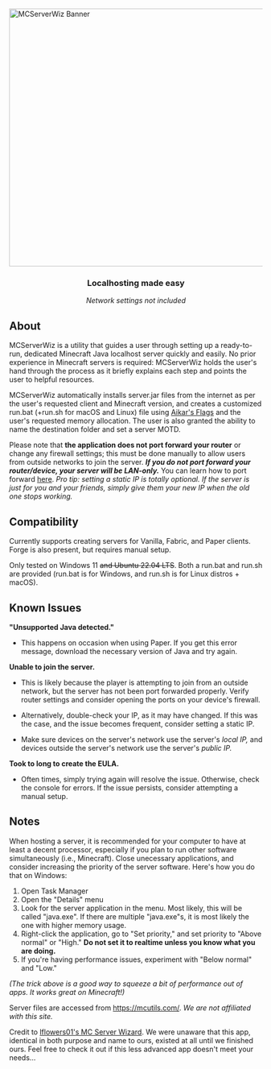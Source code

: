 #

<img width="1536" height="512" alt="MCServerWiz Banner" src="https://github.com/user-attachments/assets/4c65b184-d568-432c-b7b4-5a886d4a48e0" />

### <p align="center">Localhosting made easy</p>

<p align="center"><i>Network settings not included</i></p>

## About

MCServerWiz is a utility that guides a user through setting up a ready-to-run, dedicated Minecraft Java localhost server quickly and easily. No prior experience in Minecraft servers is required: MCServerWiz holds the user's hand through the process as it briefly explains each step and points the user to helpful resources. 

MCServerWiz automatically installs server.jar files from the internet as per the user's requested client and Minecraft version, and creates a customized run.bat (+run.sh for macOS and Linux) file using [Aikar's Flags](https://flags.sh/) and the user's requested memory allocation. The user is also granted the ability to name the destination folder and set a server MOTD. 

Please note that **the application does not port forward your router** or change any firewall settings; this must be done manually to allow users from outside networks to join the server. **_If you do not port forward your router/device, your server will be LAN-only._** You can learn how to port forward [here](https://www.wikihow.com/Portforward-Minecraft#:~:text=This%20wikiHow%20teaches). *Pro tip: setting a static IP is totally optional. If the server is just for you and your friends, simply give them your new IP when the old one stops working.*

## Compatibility 

Currently supports creating servers for Vanilla, Fabric, and Paper clients. Forge is also present, but requires manual setup. 

Only tested on Windows 11 ~~and Ubuntu 22.04 LTS~~. Both a run.bat and run.sh are provided (run.bat is for Windows, and run.sh is for Linux distros + macOS).

## Known Issues

**"Unsupported Java detected."**

- This happens on occasion when using Paper. If you get this error message, download the necessary version of Java and try again. 

**Unable to join the server.** 

- This is likely because the player is attempting to join from an outside network, but the server has not been port forwarded properly. Verify router settings and consider opening the ports on your device's firewall. 

- Alternatively, double-check your IP, as it may have changed. If this was the case, and the issue becomes frequent, consider setting a static IP.

- Make sure devices on the server's network use the server's *local IP,* and devices outside the server's network use the server's *public IP.*

**Took to long to create the EULA.**

- Often times, simply trying again will resolve the issue. Otherwise, check the console for errors. If the issue persists, consider attempting a manual setup.

## Notes

When hosting a server, it is recommended for your computer to have at least a decent processor, especially if you plan to run other software simultaneously (i.e., Minecraft). Close unecessary applications, and consider increasing the priority of the server software. Here's how you do that on Windows:
1. Open Task Manager
2. Open the "Details" menu
3. Look for the server application in the menu. Most likely, this will be called "java.exe". If there are multiple "java.exe"s, it is most likely the one with higher memory usage.
4. Right-click the application, go to "Set priority," and set priority to "Above normal" or "High." **Do not set it to realtime unless you know what you are doing.** 
5. If you're having performance issues, experiment with "Below normal" and "Low."
   
*(The trick above is a good way to squeeze a bit of performance out of apps. It works great on Minecraft!)* 

Server files are accessed from  https://mcutils.com/. *We are not affiliated with this site.*

Credit to [lflowers01's MC Server Wizard](https://github.com/lflowers01/mc-server-wizard). We were unaware that this app, identical in both purpose and name to ours, existed at all until we finished ours. Feel free to check it out if this less advanced app doesn't meet your needs... 
